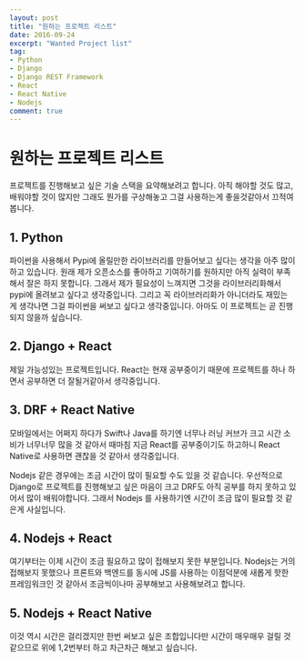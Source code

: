 ```yaml
---
layout: post
title: "원하는 프로젝트 리스트"   
date: 2016-09-24
excerpt: "Wanted Project list"
tag:
- Python
- Django
- Django REST Framework
- React
- React Native
- Nodejs
comment: true
---
```


원하는 프로젝트 리스트
=====

프로젝트를 진행해보고 싶은 기술 스택을 요약해보려고 합니다.
아직 해야할 것도 많고, 배워야할 것이 많지만 그래도 뭔가를 구상해놓고 그걸 사용하는게 좋을것같아서 끄적여봅니다.

## 1. Python

파이썬을 사용해서 Pypi에 올릴만한 라이브러리를 만들어보고 싶다는 생각을 아주 많이하고 있습니다.
원래 제가 오픈소스를 좋아하고 기여하기를 원하지만 아직 실력이 부족해서 잘은 하지 못합니다. 그래서 제가 필요성이 느껴지면 그것을 라이브러리화해서 pypi에 올려보고 싶다고 생각중입니다.
그리고 꼭 라이브러리화가 아니더라도 재밌는 게 생각나면 그걸 파이썬을 써보고 싶다고 생각중입니다. 아마도 이 프로젝트는 곧 진행되지 않을까 싶습니다.

## 2. Django + React

제일 가능성있는 프로젝트입니다.
React는 현재 공부중이기 때문에 프로젝트를 하나 하면서 공부하면 더 잘될거같아서 생각중입니다.

## 3. DRF + React Native

모바일에서는 어쩌지 하다가 Swift나 Java를 하기엔 너무나 러닝 커브가 크고 시간 소비가 너무너무 많을 것 같아서 때마침 지금 React를 공부중이기도 하고하니 React Native로 사용하면 괜찮을 것 같아서 생각중입니다.


Nodejs 같은 경우에는 조금 시간이 많이 필요할 수도 있을 것 같습니다.
우선적으로 Django로 프로젝트를 진행해보고 싶은 마음이 크고 DRF도 아직 공부를 하지 못하고 있어서 많이 배워야합니다.
그래서 Nodejs 를 사용하기엔 시간이 조금 많이 필요할 것 같은게 사실입니다.

## 4. Nodejs + React

여기부터는 이제 시간이 조금 필요하고 많이 접해보지 못한 부분입니다. Nodejs는 거의 접해보지 못했으나 프론트와 백엔드를 동시에 JS를 사용하는 이점덕분에 새롭게 핫한 프레임워크인 것  같아서 조금씩이나마 공부해보고 사용해보려고 합니다.

## 5. Nodejs + React Native

이것 역시 시간은 걸리겠지만 한번 써보고 싶은 조합입니다만 시간이 매우매우 걸릴 것 같으므로 위에 1,2번부터 하고 차근차근 해보고 싶습니다.
